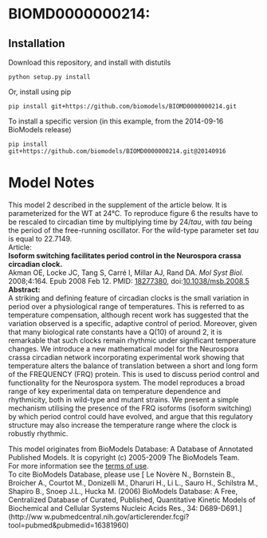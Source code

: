 # BIOMD0000000214: 

## Installation

Download this repository, and install with distutils

`python setup.py install`

Or, install using pip

`pip install git+https://github.com/biomodels/BIOMD0000000214.git`

To install a specific version (in this example, from the 2014-09-16 BioModels release)

`pip install git+https://github.com/biomodels/BIOMD0000000214.git@20140916`


# Model Notes


This model 2 described in the supplement of the article below. It is
parameterized for the WT at 24°C. To reproduce figure 6 the results have to be
rescaled to circadian time by multiplying time by 24/_tau_, with _tau_ being
the period of the free-running oscillator. For the wild-type parameter set
_tau_ is equal to 22.7149.  
Article:  
**Isoform switching facilitates period control in the Neurospora crassa circadian clock.**   
Akman OE, Locke JC, Tang S, Carré I, Millar AJ, Rand DA. _Mol Syst Biol._
2008;4:164. Epub 2008 Feb 12. PMID:
[18277380](http://www.ncbi.nlm.nih.gov/pubmed/18277380),
doi:[10.1038/msb.2008.5](http://dx.doi.org/10.1038/msb.2008.5)  
**Abstract:**   
A striking and defining feature of circadian clocks is the small variation in
period over a physiological range of temperatures. This is referred to as
temperature compensation, although recent work has suggested that the
variation observed is a specific, adaptive control of period. Moreover, given
that many biological rate constants have a Q(10) of around 2, it is remarkable
that such clocks remain rhythmic under significant temperature changes. We
introduce a new mathematical model for the Neurospora crassa circadian network
incorporating experimental work showing that temperature alters the balance of
translation between a short and long form of the FREQUENCY (FRQ) protein. This
is used to discuss period control and functionality for the Neurospora system.
The model reproduces a broad range of key experimental data on temperature
dependence and rhythmicity, both in wild-type and mutant strains. We present a
simple mechanism utilising the presence of the FRQ isoforms (isoform
switching) by which period control could have evolved, and argue that this
regulatory structure may also increase the temperature range where the clock
is robustly rhythmic.

This model originates from BioModels Database: A Database of Annotated
Published Models. It is copyright (c) 2005-2009 The BioModels Team.  
For more information see the [terms of
use](http://www.ebi.ac.uk/biomodels/legal.html).  
To cite BioModels Database, please use [ Le Novère N., Bornstein B., Broicher
A., Courtot M., Donizelli M., Dharuri H., Li L., Sauro H., Schilstra M.,
Shapiro B., Snoep J.L., Hucka M. (2006) BioModels Database: A Free,
Centralized Database of Curated, Published, Quantitative Kinetic Models of
Biochemical and Cellular Systems Nucleic Acids Res., 34: D689-D691.](http://ww
w.pubmedcentral.nih.gov/articlerender.fcgi?tool=pubmed&pubmedid=16381960)


